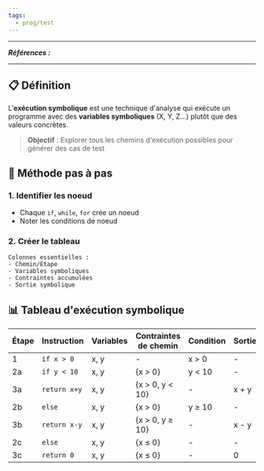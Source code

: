 ```yaml
---
tags:
  - prog/test
---
```


---
***Références :***

---

## 📋 Définition

L'**exécution symbolique** est une technique d'analyse qui exécute un programme avec des **variables symboliques** (X, Y, Z...) plutôt que des valeurs concrètes.

> **Objectif** : Explorer tous les chemins d'exécution possibles pour générer des cas de test

## 🎯 Méthode pas à pas

### 1. **Identifier les noeud**

- Chaque `if`, `while`, `for` crée un noeud
- Noter les conditions de noeud

### 2. **Créer le tableau**

```
Colonnes essentielles :
- Chemin/Étape
- Variables symboliques  
- Contraintes accumulées
- Sortie symbolique
```

## 📊 Tableau d'exécution symbolique

|Étape|Instruction|Variables|Contraintes de chemin|Condition|Sortie|
|---|---|---|---|---|---|
|1|`if x > 0`|x, y|-|x > 0|-|
|2a|`if y < 10`|x, y|{x > 0}|y < 10|-|
|3a|`return x+y`|x, y|{x > 0, y < 10}|-|x + y|
|2b|`else`|x, y|{x > 0}|y ≥ 10|-|
|3b|`return x-y`|x, y|{x > 0, y ≥ 10}|-|x - y|
|2c|`else`|x, y|{x ≤ 0}|-|-|
|3c|`return 0`|x, y|{x ≤ 0}|-|0|
